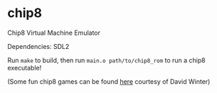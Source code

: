 # chip8
Chip8 Virtual Machine Emulator

Dependencies: SDL2

Run `make` to build, then run `main.o path/to/chip8_rom` to run a chip8 executable!

(Some fun chip8 games can be found [here](http://www.pong-story.com/chip8/) courtesy of David Winter)